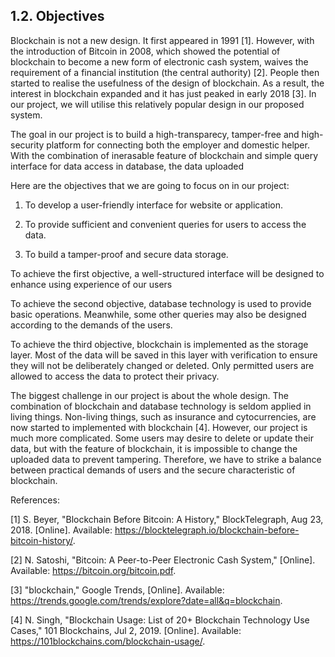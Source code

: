 ## 1.2. Objectives

Blockchain is not a new design.
It first appeared in 1991 [1].
However, with the introduction of Bitcoin in 2008, which showed the potential of blockchain to become a new form of electronic cash system, waives the requirement of a financial institution (the central authority) [2].
People then started to realise the usefulness of the design of blockchain.
As a result, the interest in blockchain expanded and it has just peaked in early 2018 [3].
In our project, we will utilise this relatively popular design in our proposed system.

The goal in our project is to build a high-transparecy, tamper-free and high-security platform for connecting both the employer and domestic helper.
With the combination of inerasable feature of blockchain and simple query interface for data access in database, the data uploaded 

Here are the objectives that we are going to focus on in our project:

1. To develop a user-friendly interface for website or application.

2. To provide sufficient and convenient queries for users to access the data.

3. To build a tamper-proof and secure data storage.

To achieve the first objective, a well-structured interface will be designed to enhance using experience of our users

To achieve the second objective, database technology is used to provide basic operations.
Meanwhile, some other queries may also be designed according to the demands of the users.

To achieve the third objective, blockchain is implemented as the storage layer. 
Most of the data will be saved in this layer with verification to ensure they will not be deliberately changed or deleted.
Only permitted users are allowed to access the data to protect their privacy.

The biggest challenge in our project is about the whole design.
The combination of blockchain and database technology is seldom applied in living things.
Non-living things, such as insurance and cytocurrencies, are now started to implemented with blockchain [4]. 
However, our project is much more complicated.
Some users may desire to delete or update their data, but with the feature of blockchain, it is impossible to change the uploaded data to prevent tampering.
Therefore, we have to strike a balance between practical demands of users and the secure characteristic of blockchain.


<!--A system to cope with the requirement will be composed of:
- Front end (this part implements a user-friendly interface for the end users, including employers and domestic helpers)
- Back end (which includes administration of database, implementation of blockchain, etc.) (?)

A serious challenge of this project is that it touches real-world problems.
The project should take the complexity of a person into consideration.
How should contracts be handled?
What should be our privacy policy?
With limited time to develop the system, it may not be in full compliance with the law.
We should be prepared to make adjustments to better comply with the law.-->


References:

[1] 	S. Beyer, "Blockchain Before Bitcoin: A History," BlockTelegraph, Aug 23, 2018. [Online]. Available: https://blocktelegraph.io/blockchain-before-bitcoin-history/.

[2] 	N. Satoshi, "Bitcoin: A Peer-to-Peer Electronic Cash System," [Online]. Available: https://bitcoin.org/bitcoin.pdf.

[3] 	"blockchain," Google Trends, [Online]. Available: https://trends.google.com/trends/explore?date=all&q=blockchain.

[4] 	N. Singh, "Blockchain Usage: List of 20+ Blockchain Technology Use Cases," 101 Blockchains, Jul 2, 2019. [Online]. Available: https://101blockchains.com/blockchain-usage/.

